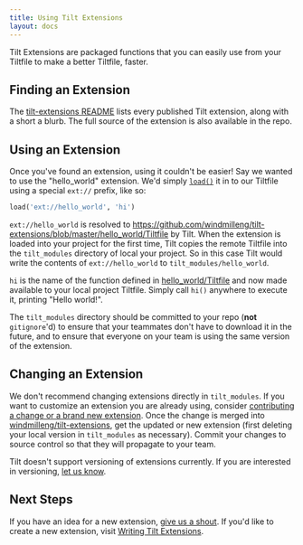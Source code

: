 ```yaml
---
title: Using Tilt Extensions
layout: docs
---
```


Tilt Extensions are packaged functions that you can easily use from your Tiltfile to make a better Tiltfile, faster.

## Finding an Extension
The [tilt-extensions README](https://github.com/windmilleng/tilt-extensions/blob/master/README.md) lists every published Tilt extension, along with a short a blurb. The full source of the extension is also available in the repo.

## Using an Extension
Once you've found an extension, using it couldn't be easier! Say we wanted to use the "hello_world" extension. We'd simply [`load()`](api.html#api.load) it in to our Tiltfile using a special `ext://` prefix, like so:

```python
load('ext://hello_world', 'hi')
```

`ext://hello_world` is resolved to https://github.com/windmilleng/tilt-extensions/blob/master/hello_world/Tiltfile by Tilt. When the extension is loaded into your project for the first time, Tilt copies the remote Tiltfile into the `tilt_modules` directory of local your project. So in this case Tilt would write the contents of `ext://hello_world` to `tilt_modules/hello_world`.

`hi` is the name of the function defined in [hello_world/Tiltfile](https://github.com/windmilleng/tilt-extensions/blob/master/hello_world/Tiltfile) and now made available to your local project Tiltfile. Simply call `hi()` anywhere to execute it, printing "Hello world!".

The `tilt_modules` directory should be committed to your repo (**not** `gitignore`'d) to ensure that your teammates don't have to download it in the future, and to ensure that everyone on your team is using the same version of the extension.

## Changing an Extension

We don't recommend changing extensions directly in `tilt_modules`. If you want to customize an extension you are already using, consider [contributing a change or a brand new extension](writing_tilt_extensions.html). Once the change is merged into [windmilleng/tilt-extensions](https://github.com/windmilleng/tilt-extensions/), get the updated or new extension (first deleting your local version in `tilt_modules` as necessary). Commit your changes to source control so that they will propagate to your team.

Tilt doesn't support versioning of extensions currently. If you are interested in versioning, [let us know](https://tilt.dev/contact).

## Next Steps
If you have an idea for a new extension, [give us a shout](https://tilt.dev/contact). If you'd like to create a new extension, visit [Writing Tilt Extensions](writing_tilt_extensions.html).
